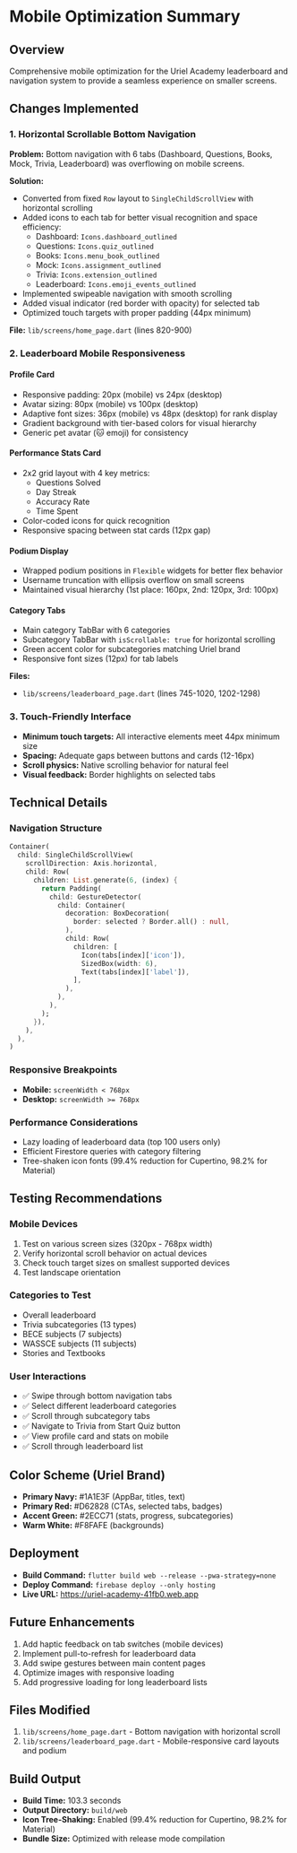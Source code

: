 # Mobile Optimization Summary

## Overview
Comprehensive mobile optimization for the Uriel Academy leaderboard and navigation system to provide a seamless experience on smaller screens.

## Changes Implemented

### 1. **Horizontal Scrollable Bottom Navigation**
**Problem:** Bottom navigation with 6 tabs (Dashboard, Questions, Books, Mock, Trivia, Leaderboard) was overflowing on mobile screens.

**Solution:**
- Converted from fixed `Row` layout to `SingleChildScrollView` with horizontal scrolling
- Added icons to each tab for better visual recognition and space efficiency:
  - Dashboard: `Icons.dashboard_outlined`
  - Questions: `Icons.quiz_outlined`
  - Books: `Icons.menu_book_outlined`
  - Mock: `Icons.assignment_outlined`
  - Trivia: `Icons.extension_outlined`
  - Leaderboard: `Icons.emoji_events_outlined`
- Implemented swipeable navigation with smooth scrolling
- Added visual indicator (red border with opacity) for selected tab
- Optimized touch targets with proper padding (44px minimum)

**File:** `lib/screens/home_page.dart` (lines 820-900)

### 2. **Leaderboard Mobile Responsiveness**

#### Profile Card
- Responsive padding: 20px (mobile) vs 24px (desktop)
- Avatar sizing: 80px (mobile) vs 100px (desktop)
- Adaptive font sizes: 36px (mobile) vs 48px (desktop) for rank display
- Gradient background with tier-based colors for visual hierarchy
- Generic pet avatar (🐱 emoji) for consistency

#### Performance Stats Card
- 2x2 grid layout with 4 key metrics:
  - Questions Solved
  - Day Streak
  - Accuracy Rate
  - Time Spent
- Color-coded icons for quick recognition
- Responsive spacing between stat cards (12px gap)

#### Podium Display
- Wrapped podium positions in `Flexible` widgets for better flex behavior
- Username truncation with ellipsis overflow on small screens
- Maintained visual hierarchy (1st place: 160px, 2nd: 120px, 3rd: 100px)

#### Category Tabs
- Main category TabBar with 6 categories
- Subcategory TabBar with `isScrollable: true` for horizontal scrolling
- Green accent color for subcategories matching Uriel brand
- Responsive font sizes (12px) for tab labels

**Files:** 
- `lib/screens/leaderboard_page.dart` (lines 745-1020, 1202-1298)

### 3. **Touch-Friendly Interface**

- **Minimum touch targets:** All interactive elements meet 44px minimum size
- **Spacing:** Adequate gaps between buttons and cards (12-16px)
- **Scroll physics:** Native scrolling behavior for natural feel
- **Visual feedback:** Border highlights on selected tabs

## Technical Details

### Navigation Structure
```dart
Container(
  child: SingleChildScrollView(
    scrollDirection: Axis.horizontal,
    child: Row(
      children: List.generate(6, (index) {
        return Padding(
          child: GestureDetector(
            child: Container(
              decoration: BoxDecoration(
                border: selected ? Border.all() : null,
              ),
              child: Row(
                children: [
                  Icon(tabs[index]['icon']),
                  SizedBox(width: 6),
                  Text(tabs[index]['label']),
                ],
              ),
            ),
          ),
        );
      }),
    ),
  ),
)
```

### Responsive Breakpoints
- **Mobile:** `screenWidth < 768px`
- **Desktop:** `screenWidth >= 768px`

### Performance Considerations
- Lazy loading of leaderboard data (top 100 users only)
- Efficient Firestore queries with category filtering
- Tree-shaken icon fonts (99.4% reduction for Cupertino, 98.2% for Material)

## Testing Recommendations

### Mobile Devices
1. Test on various screen sizes (320px - 768px width)
2. Verify horizontal scroll behavior on actual devices
3. Check touch target sizes on smallest supported devices
4. Test landscape orientation

### Categories to Test
- Overall leaderboard
- Trivia subcategories (13 types)
- BECE subjects (7 subjects)
- WASSCE subjects (11 subjects)
- Stories and Textbooks

### User Interactions
- ✅ Swipe through bottom navigation tabs
- ✅ Select different leaderboard categories
- ✅ Scroll through subcategory tabs
- ✅ Navigate to Trivia from Start Quiz button
- ✅ View profile card and stats on mobile
- ✅ Scroll through leaderboard list

## Color Scheme (Uriel Brand)
- **Primary Navy:** #1A1E3F (AppBar, titles, text)
- **Primary Red:** #D62828 (CTAs, selected tabs, badges)
- **Accent Green:** #2ECC71 (stats, progress, subcategories)
- **Warm White:** #F8FAFE (backgrounds)

## Deployment
- **Build Command:** `flutter build web --release --pwa-strategy=none`
- **Deploy Command:** `firebase deploy --only hosting`
- **Live URL:** https://uriel-academy-41fb0.web.app

## Future Enhancements
1. Add haptic feedback on tab switches (mobile devices)
2. Implement pull-to-refresh for leaderboard data
3. Add swipe gestures between main content pages
4. Optimize images with responsive loading
5. Add progressive loading for long leaderboard lists

## Files Modified
1. `lib/screens/home_page.dart` - Bottom navigation with horizontal scroll
2. `lib/screens/leaderboard_page.dart` - Mobile-responsive card layouts and podium

## Build Output
- **Build Time:** 103.3 seconds
- **Output Directory:** `build/web`
- **Icon Tree-Shaking:** Enabled (99.4% reduction for Cupertino, 98.2% for Material)
- **Bundle Size:** Optimized with release mode compilation
